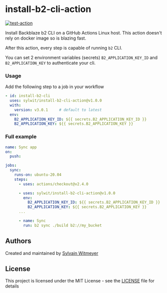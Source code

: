 # install-b2-cli-action

[![test-action](https://github.com/sylwit/install-b2-cli-action/workflows/test-action/badge.svg)](https://github.com/sylwit/install-b2-cli-action/actions?query=workflow%3Atest-action)

Install Backblaze b2 CLI on a GitHub Actions Linux host. This action doesn't rely on docker image so is blazing fast.

After this action, every step is capable of running `b2` CLI.

You can set 2 environment variables (secrets) `B2_APPLICATION_KEY_ID` and `B2_APPLICATION_KEY` to authenticate your cli.

### Usage

Add the following step to a job in your workflow

```yaml
- id: install-b2-cli
  uses: sylwit/install-b2-cli-action@v1.0.0
  with:
    version: v3.0.1     # default to latest
  env:
    B2_APPLICATION_KEY_ID: ${{ secrets.B2_APPLICATION_KEY_ID }}
    B2_APPLICATION_KEY: ${{ secrets.B2_APPLICATION_KEY }}
```

### Full example

```yaml
name: Sync app
on:
  push:

jobs:
  sync:
    runs-on: ubuntu-20.04
    steps:
      - uses: actions/checkout@v2.4.0

      - uses: sylwit/install-b2-cli-action@v1.0.0
        env:
          B2_APPLICATION_KEY_ID: ${{ secrets.B2_APPLICATION_KEY_ID }}
          B2_APPLICATION_KEY: ${{ secrets.B2_APPLICATION_KEY }}
      ...

      - name: Sync
        run: b2 sync ./build b2://my_bucket
```

## Authors

Created and maintained by [Sylvain Witmeyer](https://github.com/sylwit)

## License

This project is licensed under the MIT License - see the [LICENSE](https://github.com/sylwit/install-b2-cli-action/blob/master/LICENSE) file for details